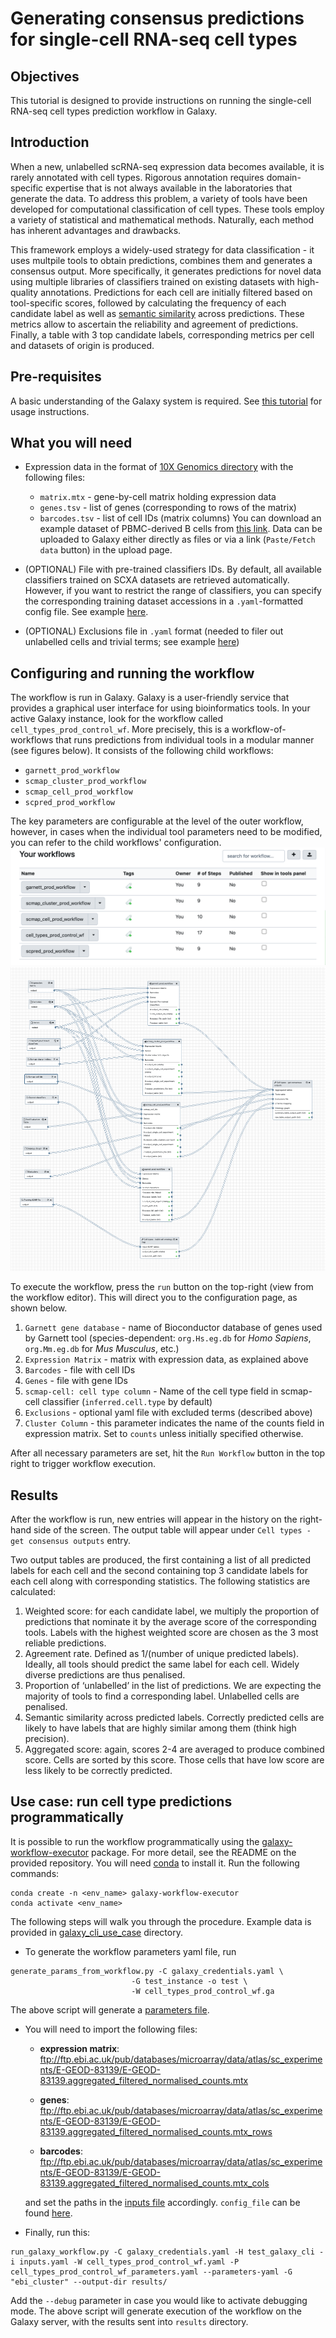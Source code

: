 # Generating consensus predictions for single-cell RNA-seq cell types

## Objectives
This tutorial is designed to provide instructions on running the single-cell RNA-seq cell types prediction workflow in Galaxy.

## Introduction 
When a new, unlabelled scRNA-seq expression data becomes available, it is rarely annotated with cell types. Rigorous annotation requires domain-specific expertise that is not always available in the laboratories that generate the data. To address this problem, a variety of tools have been developed for computational classification of cell types. These tools employ a variety of statistical and mathematical methods. Naturally, each method has inherent advantages and drawbacks. 

This framework employs a widely-used strategy for data classification - it uses multpile tools to obtain predictions, combines them and generates a consensus output. More specifically, it generates predictions for novel data using multiple libraries of classifiers trained on existing datasets with high-quality annotations. Predictions for each cell are initially filtered based on tool-specific scores, followed by calculating the frequency of each candidate label as well as [semantic similarity](https://en.wikipedia.org/wiki/Semantic_similarity) across predictions. These metrics allow to ascertain the reliability and agreement of predictions. Finally, a table with 3 top candidate labels, corresponding metrics per cell and datasets of origin is produced. 

## Pre-requisites 
A basic understanding of the Galaxy system is required. See [this tutorial](https://training.galaxyproject.org/training-material/topics/introduction/tutorials/galaxy-intro-short/tutorial.html) for usage instructions. 

## What you will need
* Expression data in the format of [10X Genomics directory](https://support.10xgenomics.com/single-cell-gene-expression/software/pipelines/latest/output/matrices) with the following files: 
    * `matrix.mtx` - gene-by-cell matrix holding expression data 
    * `genes.tsv` - list of genes (corresponding to rows of the matrix)
    * `barcodes.tsv` - list of cell IDs (matrix columns)
You can download an example dataset of PBMC-derived B cells from [this link](https://www.ebi.ac.uk/gxa/sc/experiments/E-MTAB-6386/downloads). Data can be uploaded to Galaxy either directly as files or via a link (`Paste/Fetch data` button) in the upload page. 

* (OPTIONAL) File with pre-trained classifiers IDs. By default, all available classifiers trained on SCXA datasets are retrieved automatically. However, if you want to restrict the range of classifiers, you can specify the corresponding training dataset accessions in a `.yaml`-formatted config file. See example [here](https://github.com/ebi-gene-expression-group/atlas-data-import/blob/master/example_user_config.yaml).   

* (OPTIONAL) Exclusions file in `.yaml` format (needed to filer out unlabelled cells and trivial terms; see example [here](https://www.ebi.ac.uk/~a_solovyev/prod_testing_data/exclusions.yaml))

## Configuring and running the workflow 
The workflow is run in Galaxy. Galaxy is a user-friendly service that provides a graphical user interface for using bioinformatics tools. In your active Galaxy instance, look for the workflow called `cell_types_prod_control_wf`. More precisely, this is a workflow-of-workflows that runs predictions from individual tools in a modular manner (see figures below). It consists of the following child workflows: 
* `garnett_prod_workflow`
* `scmap_cluster_prod_workflow`
* `scmap_cell_prod_workflow`
* `scpred_prod_workflow`

The key parameters are configurable at the level of the outer workflow, however, in cases when the individual tool parameters need to be modified, you can refer to the child workflows' configuration. 
![Fig.1 Galaxy Workflows](workflows.png)
![Fig.2 Control Workflow](control_wf.png)

To execute the workflow, press the `run` button on the top-right (view from the workflow editor). This will direct you to the configuration page, as shown below. 

1. `Garnett gene database` - name of Bioconductor database of genes used by Garnett tool (species-dependent: `org.Hs.eg.db` for _Homo Sapiens_, `org.Mm.eg.db` for _Mus Musculus_, etc.)
2. `Expression Matrix` - matrix with expression data, as explained above
3. `Barcodes` - file with cell IDs 
4. `Genes` - file with gene IDs
5. `scmap-cell: cell type column` - Name of the cell type field in scmap-cell classifier (`inferred.cell.type` by default)
6. `Exclusions` - optional yaml file with excluded terms (described above) 
7. `Cluster Column` - this parameter indicates the name of the counts field in expression matrix. Set to `counts` unless initially specified otherwise.

After all necessary parameters are set, hit the `Run Workflow` button in the top right to trigger workflow execution. 

## Results 
After the workflow is run, new entries will appear in the history on the right-hand side of the screen. The output table will appear under `Cell types - get consensus outputs` entry. 

Two output tables are produced, the first containing a list of all predicted labels for each cell and the second containing top 3 candidate labels for each cell along with corresponding statistics. The following statistics are calculated: 

1) Weighted score: for each candidate label, we multiply the proportion of predictions that nominate it by the average score of the corresponding tools. Labels with the highest weighted score are chosen as the 3 most reliable predictions. 
2) Agreement rate. Defined as 1/(number of unique predicted labels). Ideally, all tools should predict the same label for each cell. Widely diverse predictions are thus penalised. 
3) Proportion of ‘unlabelled’ in the list of predictions. We are expecting the majority of tools to find a corresponding label. Unlabelled cells are penalised. 
4) Semantic similarity across predicted labels. Correctly predicted cells are likely to have labels that are highly similar among them (think high precision). 
5) Aggregated score: again, scores  2-4 are averaged to produce combined score. Cells are sorted by this score. Those cells that have low score are less likely to be correctly predicted. 

## Use case: run cell type predictions programmatically
It is possible to run the workflow programmatically using the [galaxy-workflow-executor](https://github.com/ebi-gene-expression-group/galaxy-workflow-executor) package. For more detail, see the README on the provided repository. You will need [conda](https://docs.conda.io/en/latest/) to install it. Run the following commands: 

```
conda create -n <env_name> galaxy-workflow-executor
conda activate <env_name>
```

The following steps will walk you through the procedure. Example data is provided in [galaxy_cli_use_case](galaxy_cli_use_case) directory.
 - To generate the workflow parameters yaml file, run 
 ```
 generate_params_from_workflow.py -C galaxy_credentials.yaml \
                            -G test_instance -o test \
                            -W cell_types_prod_control_wf.ga
 ```

The above script will generate a [parameters file](galaxy_cli_use_case/cell_types_prod_control_wf_parameters.yaml).

- You will need to import the following files:
   
   - **expression matrix**: ftp://ftp.ebi.ac.uk/pub/databases/microarray/data/atlas/sc_experiments/E-GEOD-83139/E-GEOD-83139.aggregated_filtered_normalised_counts.mtx    
   - **genes**: ftp://ftp.ebi.ac.uk/pub/databases/microarray/data/atlas/sc_experiments/E-GEOD-83139/E-GEOD-83139.aggregated_filtered_normalised_counts.mtx_rows
   
   - **barcodes**: ftp://ftp.ebi.ac.uk/pub/databases/microarray/data/atlas/sc_experiments/E-GEOD-83139/E-GEOD-83139.aggregated_filtered_normalised_counts.mtx_cols  
   
   
   and set the paths in the [inputs file](galaxy_cli_use_case/inputs.yaml) accordingly. `config_file` can be found [here](galaxy_cli_use_case/pancreas.yaml). 

- Finally, run this: 
```
run_galaxy_workflow.py -C galaxy_credentials.yaml -H test_galaxy_cli -i inputs.yaml -W cell_types_prod_control_wf.yaml -P cell_types_prod_control_wf_parameters.yaml --parameters-yaml -G "ebi_cluster" --output-dir results/ 
```
Add the `--debug` parameter in case you would like to activate debugging mode. The above script will generate execution of the workflow on the Galaxy server, with the results sent into `results` directory. 










